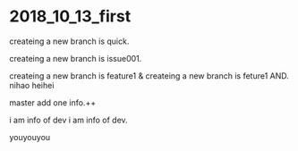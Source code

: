 # 2018_10_13_first
createing a new branch is quick.

createing a new branch is issue001.


createing a new branch is feature1 &
createing a new branch is  feture1 AND.
nihao 
heihei

master add one info.++

i am info of dev
i am info of dev.




youyouyou

